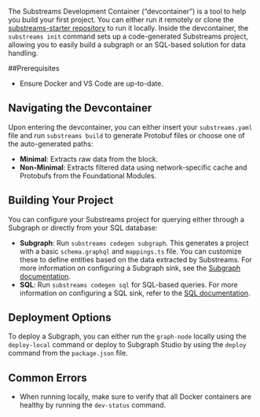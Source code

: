 The Substreams Development Container (“devcontainer”) is a tool to help you build your first project. You can either run it remotely or clone the [substreams-starter repository](https://github.com/streamingfast/substreams-starter?tab=readme-ov-file) to run it locally. Inside the devcontainer, the `substreams init` command sets up a code-generated Substreams project, allowing you to easily build a subgraph or an SQL-based solution for data handling.

##Prerequisites

- Ensure Docker and VS Code are up-to-date.

## Navigating the Devcontainer

Upon entering the devcontainer, you can either insert your `substreams.yaml` file and run `substreams build` to generate Protobuf files or choose one of the auto-generated paths:

- **Minimal**: Extracts raw data from the block.
- **Non-Minimal**: Extracts filtered data using network-specific cache and Protobufs from the Foundational Modules.

## Building Your Project

You can configure your Substreams project for querying either through a Subgraph or directly from your SQL database:

- **Subgraph**: Run `substreams codegen subgraph`. This generates a project with a basic `schema.graphql` and `mappings.ts` file. You can customize these to define entities based on the data extracted by Substreams. For more information on configuring a Subgraph sink, see the [Subgraph documentation](https://substreams.streamingfast.io/documentation/consume/subgraph).
- **SQL**: Run `substreams codegen sql` for SQL-based queries. For more information on configuring a SQL sink, refer to the [SQL documentation](https://substreams.streamingfast.io/documentation/consume/sql).

## Deployment Options

To deploy a Subgraph, you can either run the `graph-node` locally using the `deploy-local` command or deploy to Subgraph Studio by using the `deploy` command from the `package.json` file.

## Common Errors

- When running locally, make sure to verify that all Docker containers are healthy by running the `dev-status` command. 
